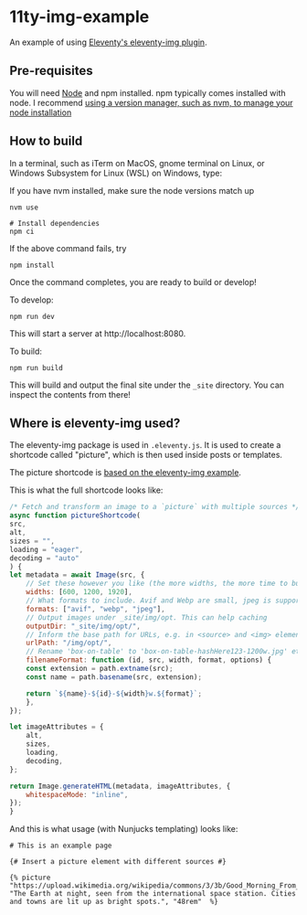 # 11ty-img-example

An example of using [Eleventy's eleventy-img plugin](https://www.11ty.dev/docs/plugins/image/).

## Pre-requisites

You will need [Node](https://nodejs.org/en/download/) and npm installed. npm typically comes installed with node. I recommend [using a version manager, such as nvm, to manage your node installation](https://github.com/nvm-sh/nvm)

## How to build

In a terminal, such as iTerm on MacOS, gnome terminal on Linux, or Windows Subsystem for Linux (WSL) on Windows, type:

If you have nvm installed, make sure the node versions match up

```shell
nvm use
```

```shell
# Install dependencies
npm ci
```

If the above command fails, try

```shell
npm install
```

Once the command completes, you are ready to build or develop!

To develop:

```shell
npm run dev
```

This will start a server at http://localhost:8080.

To build:

```shell
npm run build
```

This will build and output the final site under the `_site` directory. You can inspect the contents from there!

## Where is eleventy-img used?

The eleventy-img package is used in `.eleventy.js`. It is used to create a shortcode called "picture", which is then used inside posts or templates.

The picture shortcode is [based on the eleventy-img example](https://www.11ty.dev/docs/plugins/image/#use-this-in-your-templates).

This is what the full shortcode looks like:

```js
/* Fetch and transform an image to a `picture` with multiple sources */
async function pictureShortcode(
src,
alt,
sizes = "",
loading = "eager",
decoding = "auto"
) {
let metadata = await Image(src, {
    // Set these however you like (the more widths, the more time to build, so not always a good idea to have a ton)
    widths: [600, 1200, 1920],
    // What formats to include. Avif and Webp are small, jpeg is supported more broadly. The browser will pick the right one
    formats: ["avif", "webp", "jpeg"],
    // Output images under _site/img/opt. This can help caching
    outputDir: "_site/img/opt/",
    // Inform the base path for URLs, e.g. in <source> and <img> elements
    urlPath: "/img/opt/",
    // Rename 'box-on-table' to 'box-on-table-hashHere123-1200w.jpg' etc.
    filenameFormat: function (id, src, width, format, options) {
    const extension = path.extname(src);
    const name = path.basename(src, extension);

    return `${name}-${id}-${width}w.${format}`;
    },
});

let imageAttributes = {
    alt,
    sizes,
    loading,
    decoding,
};

return Image.generateHTML(metadata, imageAttributes, {
    whitespaceMode: "inline",
});
}
```

And this is what usage (with Nunjucks templating) looks like:

```njk
# This is an example page

{# Insert a picture element with different sources #}

{% picture "https://upload.wikimedia.org/wikipedia/commons/3/3b/Good_Morning_From_the_International_Space_Station.jpg", "The Earth at night, seen from the international space station. Cities and towns are lit up as bright spots.", "48rem"  %}
```

